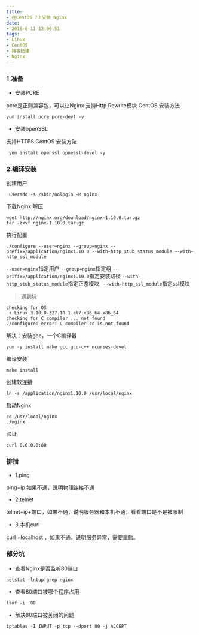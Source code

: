 ```yaml
---
title:
- 在CentOS 7上安装 Nginx
date:
- 2016-6-11 12:06:51
tags:
- Linux
- CentOS
- 博客搭建
- Nginx
---
```

### 1.准备
+ 安装PCRE

pcre是正则兼容包，可以让Nginx 支持Http Rewrite模块
 CentOS 安装方法
 ```
yum install pcre pcre-devl -y
```
+ 安装openSSL

支持HTTPS
CentOS 安装方法
```
 yum install openssl opnessl-devel -y
```

### 2.编译安装

创建用户
```
 useradd -s /sbin/nologin -M nginx
```
下载Nginx 解压
<!-- more -->

```
wget http://nginx.org/download/nginx-1.10.0.tar.gz
tar -zxvf nginx-1.10.0.tar.gz
```

执行配置
```
./configure --user=nginx --group=nginx --prefix=/application/nginx1.10.0 --with-http_stub_status_module --with-http_ssl_module
```
`--user=nginx`指定用户
`--group=nginx`指定组
`--prifix=/application/nginx1.10.0`指定安装路径
`--with-http_stub_status_module`指定正态模块
` --with-http_ssl_module`指定ssl模块

> 遇到坑
```
checking for OS
 + Linux 3.10.0-327.10.1.el7.x86_64 x86_64
checking for C compiler ... not found
./configure: error: C compiler cc is not found
```
解决：安装gcc，一个C编译器
```
yum -y install make gcc gcc-c++ ncurses-devel 
```

编译安装
```
make install
```

创建软连接
```
ln -s /application/nginx1.10.0 /usr/local/nginx
```

启动Nginx
```
cd /usr/local/nginx
./nginx
```

验证
```
curl 0.0.0.0:80
```

### 排错
+ 1.ping

ping+ip 如果不通，说明物理连接不通

+ 2.telnet

telnet+ip+端口，如果不通，说明服务器和本机不通，看看端口是不是被限制

+ 3.本机curl

curl +localhost ，如果不通，说明服务异常，需要重启。

### 部分坑

+ 查看Nginx是否监听80端口

```
netstat -lntup|grep nginx
```
+ 查看80端口被哪个程序占用

```
lsof -i :80
```
+ 解决80端口被关闭的问题

```
iptables -I INPUT -p tcp --dport 80 -j ACCEPT
```
